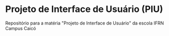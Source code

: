 # Projeto de Interface de Usuário (PIU)

Repositório para a matéria "Projeto de Interface de Usuário" da escola IFRN Campus Caicó
